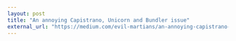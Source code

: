 ```yaml
---
layout: post
title: "An annoying Capistrano, Unicorn and Bundler issue"
external_url: "https://medium.com/evil-martians/an-annoying-capistrano-unicorn-and-bundler-issue-5eaf9e6db73"
---
```

